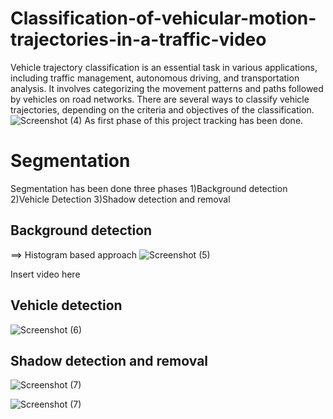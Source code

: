 # Classification-of-vehicular-motion-trajectories-in-a-traffic-video
Vehicle trajectory classification is an essential task in various applications, including traffic management, autonomous driving, and transportation analysis. It involves categorizing the movement patterns and paths followed by vehicles on road networks. There are several ways to classify vehicle trajectories, depending on the criteria and objectives of the classification. 
![Screenshot (4)](https://github.com/yaswanth0209/Classification-of-vehicular-motion-trajectories-in-a-traffic-video/assets/143112500/04d8d85d-6458-4e9f-8781-699b4ba40f31)
As first phase of this project tracking has been done.
# Segmentation
Segmentation has been done three phases
1)Background detection
2)Vehicle Detection
3)Shadow detection and removal
## Background detection
==> Histogram based approach
![Screenshot (5)](https://github.com/yaswanth0209/Classification-of-vehicular-motion-trajectories-in-a-traffic-video/assets/143112500/360416a4-47e1-4db6-9d20-bb799aeb0d97)

Insert video here
## Vehicle detection

![Screenshot (6)](https://github.com/yaswanth0209/Classification-of-vehicular-motion-trajectories-in-a-traffic-video/assets/143112500/ae2588f8-be40-4e5f-8bbb-4081454220ff)

## Shadow detection and removal
![Screenshot (7)](https://github.com/yaswanth0209/Classification-of-vehicular-motion-trajectories-in-a-traffic-video/assets/143112500/800e4547-9a58-4e42-93be-2ee6d13cb395)

![Screenshot (7)](https://github.com/yaswanth0209/Classification-of-vehicular-motion-trajectories-in-a-traffic-video/assets/143112500/144619c7-399c-4fbc-9ffb-a4ec11bb302c)
